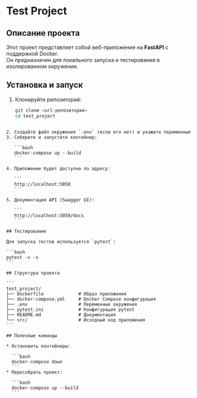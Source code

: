 # Test Project

## Описание проекта
Этот проект представляет собой веб-приложение на **FastAPI** с поддержкой Docker.  
Он предназначен для локального запуска и тестирования в изолированном окружении.

## Установка и запуск

1. Клонируйте репозиторий:
   ```bash
   git clone <url-репозитория>
   cd test_project
````

2. Создайте файл окружения `.env` (если его нет) и укажите переменные
3. Соберите и запустите контейнер:

   ```bash
   docker-compose up --build
   ```

4. Приложение будет доступно по адресу:

   ```
   http://localhost:5050
   ```

5. Документация API (Swagger UI):

   ```
   http://localhost:5050/docs
   ```

## Тестирование

Для запуска тестов используется `pytest`:

```bash
pytest -v -s 
```

## Структура проекта

```
test_project/
├── Dockerfile             # Образ приложения
├── docker-compose.yml     # Docker Compose конфигурация
├── .env                   # Переменные окружения
├── pytest.ini             # Конфигурация pytest
├── README.md              # Документация
└── src/                   # Исходный код приложения
```

## Полезные команды

* Остановить контейнеры:

  ```bash
  docker-compose down
  ```
* Пересобрать проект:

  ```bash
  docker-compose up --build
  ```
